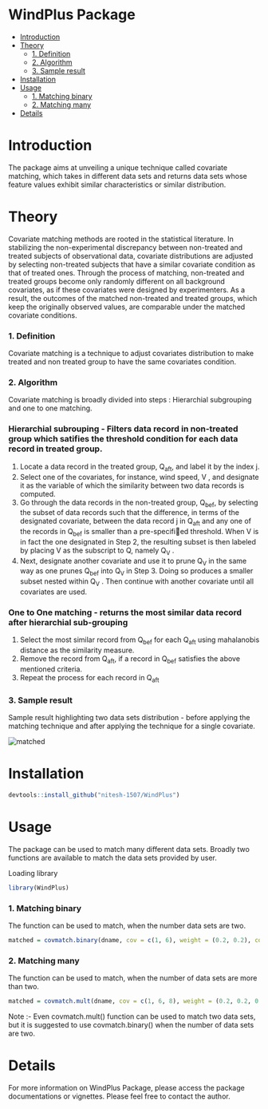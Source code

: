 # **WindPlus Package**

- [Introduction](#introduction)
- [Theory](#theory)
    - [1. Definition](#definition)
    - [2. Algorithm](#algorithm)
    - [3. Sample result](#sample-result)
- [Installation](#installation)
- [Usage](#usage)
    - [1. Matching binary](#matching-binary)
    - [2. Matching many](#matching-many)
- [Details](#details)

# Introduction
The package aims at unveiling a unique technique called covariate matching, which takes in different data sets and returns data sets whose feature values exhibit similar characteristics or similar distribution.

#  Theory
Covariate matching methods are rooted in the statistical literature. In
stabilizing the non-experimental discrepancy between non-treated and treated subjects of observational data, covariate distributions are adjusted by selecting non-treated subjects that have a similar covariate condition as that of treated ones. Through the process of matching, non-treated and treated groups become only randomly different on all background covariates, as if these covariates were designed by experimenters. As a result, the outcomes of the matched non-treated and treated groups, which keep the originally observed values, are comparable under the matched covariate conditions.

### 1. Definition
Covariate matching is a technique to adjust covariates distribution to make treated and non treated group to have the same covariates condition.

### 2. Algorithm
Covariate matching is broadly divided into steps : Hierarchial subgrouping and one to one matching.
### Hierarchial subrouping - Filters data record in non-treated group which satifies the threshold condition for each data record in treated group.
1. Locate a data record in the treated group, Q<sub>aft</sub>, and label it by the index
j.
2. Select one of the covariates, for instance, wind speed, V , and designate
it as the variable of which the similarity between two data records is
computed.
3. Go through the data records in the non-treated group, Q<sub>bef</sub>, by selecting
the subset of data records such that the difference, in terms of the
designated covariate, between the data record j in Q<sub>aft</sub> and any one of
the records in Q<sub>bef</sub> is smaller than a pre-specified threshold. When
V is in fact the one designated in Step 2, the resulting subset is then
labeled by placing V as the subscript to Q, namely Q<sub>V</sub> .
4. Next, designate another covariate and use it to prune Q<sub>V</sub> in the same
way as one prunes Q<sub>bef</sub> into Q<sub>V</sub> in Step 3. Doing so produces a smaller
subset nested within Q<sub>V</sub> . Then continue with another covariate until all
covariates are used.

### One to One matching - returns the most similar data record after hierarchial sub-grouping
1. Select the most similar record from Q<sub>bef</sub> for each Q<sub>aft</sub> using mahalanobis distance as the similarity measure.
2. Remove the record from Q<sub>aft</sub>, if a record in Q<sub>bef</sub> satisfies the above mentioned criteria. 
3. Repeat the process for each record in Q<sub>aft</sub>

### 3. Sample result
Sample result highlighting two data sets distribution - before applying the matching technique and after applying the technique for a single covariate.

![matched](https://user-images.githubusercontent.com/49033958/67720553-3d4d3900-f9a2-11e9-9f76-3ba6df0c0c37.jpg)



# Installation
```R
devtools::install_github("nitesh-1507/WindPlus")
```
# Usage 
The package can be used to match many different data sets. Broadly two functions are available to match the data sets provided by user.

Loading library

```R
library(WindPlus)
```
### 1. Matching binary
The function can be used to match, when the number data sets are two.

```R
matched = covmatch.binary(dname, cov = c(1, 6), weight = (0.2, 0.2), cov_circ = NULL )
```

### 2. Matching many
The function can be used to match, when the number of data sets are more than two.

```R
matched = covmatch.mult(dname, cov = c(1, 6, 8), weight = (0.2, 0.2, 0.2), cov_circ = NULL )
```
Note :- Even covmatch.mult() function can be used to match two data sets, but it is suggested to use covmatch.binary() when the number of data sets are two.

# Details
For more information on WindPlus Package, please access the package documentations or vignettes. Please feel free to contact the author.



